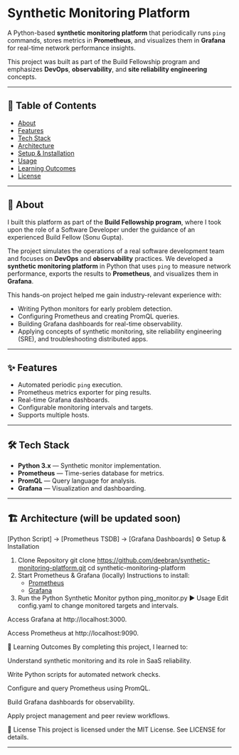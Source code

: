 # Synthetic Monitoring Platform

A Python-based **synthetic monitoring platform** that periodically runs `ping` commands, stores metrics in **Prometheus**, and visualizes them in **Grafana** for real-time network performance insights.

This project was built as part of the Build Fellowship program and emphasizes **DevOps**, **observability**, and **site reliability engineering** concepts.

---

## 📌 Table of Contents
- [About](#about)
- [Features](#features)
- [Tech Stack](#tech-stack)
- [Architecture](#architecture)
- [Setup & Installation](#setup--installation)
- [Usage](#usage)
- [Learning Outcomes](#learning-outcomes)
- [License](#license)

---

## 📖 About
I built this platform as part of the **Build Fellowship program**, where I took upon the role of a Software Developer under the guidance of an experienced Build Fellow (Sonu Gupta).  

The project simulates the operations of a real software development team and focuses on **DevOps** and **observability** practices. We developed a **synthetic monitoring platform** in Python that uses `ping` to measure network performance, exports the results to **Prometheus**, and visualizes them in **Grafana**.  

This hands-on project helped me gain industry-relevant experience with:
- Writing Python monitors for early problem detection.  
- Configuring Prometheus and creating PromQL queries.  
- Building Grafana dashboards for real-time observability.  
- Applying concepts of synthetic monitoring, site reliability engineering (SRE), and troubleshooting distributed apps.  

---

## ✨ Features
- Automated periodic `ping` execution.
- Prometheus metrics exporter for ping results.
- Real-time Grafana dashboards.
- Configurable monitoring intervals and targets.
- Supports multiple hosts.

---

## 🛠 Tech Stack
- **Python 3.x** — Synthetic monitor implementation.
- **Prometheus** — Time-series database for metrics.
- **PromQL** — Query language for analysis.
- **Grafana** — Visualization and dashboarding.

---

## 🏗 Architecture (will be updated soon)
[Python Script] → [Prometheus TSDB] → [Grafana Dashboards]
⚙️ Setup & Installation
1. Clone Repository
git clone https://github.com/deebran/synthetic-monitoring-platform.git
cd synthetic-monitoring-platform
3. Start Prometheus & Grafana (locally)
Instructions to install: 
    - [Prometheus](https://prometheus.io/docs/prometheus/latest/installation/)
    - [Grafana](https://grafana.com/docs/grafana/latest/setup-grafana/installation/)
4. Run the Python Synthetic Monitor
python ping_monitor.py
▶️ Usage
Edit config.yaml to change monitored targets and intervals.

Access Grafana at http://localhost:3000.

Access Prometheus at http://localhost:9090.

🎯 Learning Outcomes
By completing this project, I learned to:

Understand synthetic monitoring and its role in SaaS reliability.

Write Python scripts for automated network checks.

Configure and query Prometheus using PromQL.

Build Grafana dashboards for observability.

Apply project management and peer review workflows.

📄 License
This project is licensed under the MIT License.
See LICENSE for details.


---
